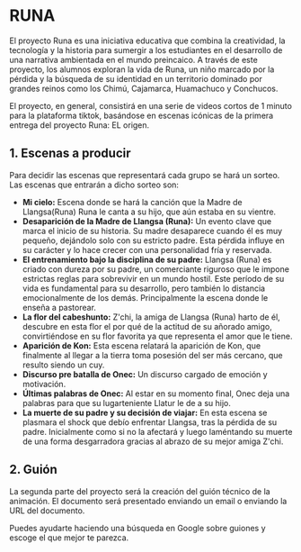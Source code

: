 # RUNA 

El proyecto Runa es una iniciativa educativa que combina la creatividad, la tecnología y la historia para sumergir a los estudiantes en el desarrollo de una narrativa ambientada en el mundo preincaico. A través de este proyecto, los alumnos exploran la vida de Runa, un niño marcado por la pérdida y la búsqueda de su identidad en un territorio dominado por grandes reinos como los Chimú, Cajamarca, Huamachuco y Conchucos.

El proyecto, en general, consistirá en una serie de videos cortos de 1 minuto para la plataforma tiktok, basándose en escenas icónicas de la primera entrega del proyecto Runa: EL origen.

## 1. Escenas a producir

Para decidir las escenas que representará cada grupo se hará un sorteo. Las escenas que entrarán a dicho sorteo son:

- **Mi cielo:** Escena donde se hará la canción que la Madre de Llangsa(Runa) Runa le canta a su hijo, que aún estaba en su vientre. 
- **Desaparición de la Madre de Llangsa (Runa):** Un evento clave que marca el inicio de su historia. Su madre desaparece cuando él es muy pequeño, dejándolo solo con su estricto padre. Esta pérdida influye en su carácter y lo hace crecer con una personalidad fría y reservada.
- **El entrenamiento bajo la disciplina de su padre:** Llangsa (Runa) es criado con dureza por su padre, un comerciante riguroso que le impone estrictas reglas para sobrevivir en un mundo hostil. Este período de su vida es fundamental para su desarrollo, pero también lo distancia emocionalmente de los demás. Principalmente la escena donde le enseña a pastorear.
- **La flor del cabeshunto:** Z'chi, la amiga de Llangsa (Runa) harto de él, descubre en esta flor el por qué de la actitud de su añorado amigo, convirtiéndose en su flor favorita ya que representa el amor que le tiene.
- **Aparición de Kon:** Esta escena relatará la aparición de Kon, que finalmente al llegar a la tierra toma posesión del ser más cercano, que resulto siendo un cuy.
- **Discurso pre batalla de Onec:** Un discurso cargado de emoción y motivación.
- **Últimas palabras de Onec:** Al estar en su momento final, Onec deja una palabras para que su lugarteniente Llatur le de a su hijo.
- **La muerte de su padre y su decisión de viajar:** En esta escena se plasmara el shock que debío enfrentar Llangsa, tras la pérdida de su padre. Inicialmente como si no la afectará y luego laméntando su muerte de una forma desgarradora gracias al abrazo de su mejor amiga Z'chi.

## 2. Guión

La segunda parte del proyecto será la creación del guión técnico de la animación. El documento será presentado enviando un email o enviando la URL del documento.

Puedes ayudarte haciendo una búsqueda en Google sobre guiones y escoge el que mejor te parezca.


